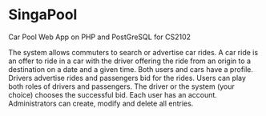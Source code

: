 # SingaPool
Car Pool Web App on PHP and PostGreSQL for CS2102

The system allows commuters to search or advertise car rides. A car ride is an
offer to ride in a car with the driver offering the ride from an origin to a destination on a date and a
given time. Both users and cars have a profile. Drivers advertise rides and passengers bid for the
rides. Users can play both roles of drivers and passengers. The driver or the system (your choice)
chooses the successful bid. Each user has an account. Administrators can create, modify and delete
all entries.
